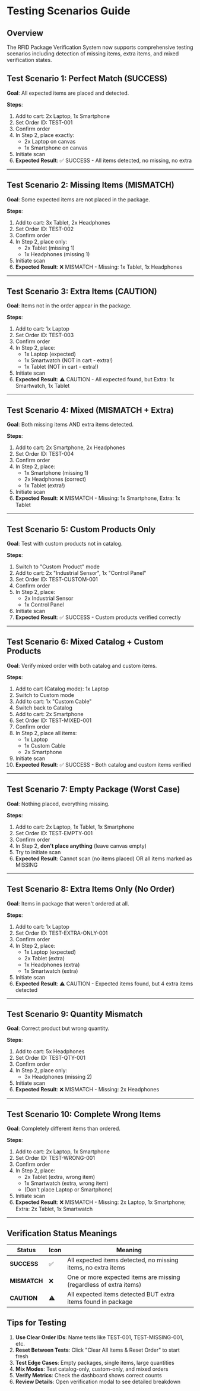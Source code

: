 # Testing Scenarios Guide

## Overview
The RFID Package Verification System now supports comprehensive testing scenarios including detection of missing items, extra items, and mixed verification states.

## Test Scenario 1: Perfect Match (SUCCESS)
**Goal**: All expected items are placed and detected.

**Steps**:
1. Add to cart: 2x Laptop, 1x Smartphone
2. Set Order ID: TEST-001
3. Confirm order
4. In Step 2, place exactly:
   - 2x Laptop on canvas
   - 1x Smartphone on canvas
5. Initiate scan
6. **Expected Result**: ✅ SUCCESS - All items detected, no missing, no extra

---

## Test Scenario 2: Missing Items (MISMATCH)
**Goal**: Some expected items are not placed in the package.

**Steps**:
1. Add to cart: 3x Tablet, 2x Headphones
2. Set Order ID: TEST-002
3. Confirm order
4. In Step 2, place only:
   - 2x Tablet (missing 1)
   - 1x Headphones (missing 1)
5. Initiate scan
6. **Expected Result**: ❌ MISMATCH - Missing: 1x Tablet, 1x Headphones

---

## Test Scenario 3: Extra Items (CAUTION)
**Goal**: Items not in the order appear in the package.

**Steps**:
1. Add to cart: 1x Laptop
2. Set Order ID: TEST-003
3. Confirm order
4. In Step 2, place:
   - 1x Laptop (expected)
   - 1x Smartwatch (NOT in cart - extra!)
   - 1x Tablet (NOT in cart - extra!)
5. Initiate scan
6. **Expected Result**: ⚠️ CAUTION - All expected found, but Extra: 1x Smartwatch, 1x Tablet

---

## Test Scenario 4: Mixed (MISMATCH + Extra)
**Goal**: Both missing items AND extra items detected.

**Steps**:
1. Add to cart: 2x Smartphone, 2x Headphones
2. Set Order ID: TEST-004
3. Confirm order
4. In Step 2, place:
   - 1x Smartphone (missing 1)
   - 2x Headphones (correct)
   - 1x Tablet (extra!)
5. Initiate scan
6. **Expected Result**: ❌ MISMATCH - Missing: 1x Smartphone, Extra: 1x Tablet

---

## Test Scenario 5: Custom Products Only
**Goal**: Test with custom products not in catalog.

**Steps**:
1. Switch to "Custom Product" mode
2. Add to cart: 2x "Industrial Sensor", 1x "Control Panel"
3. Set Order ID: TEST-CUSTOM-001
4. Confirm order
5. In Step 2, place:
   - 2x Industrial Sensor
   - 1x Control Panel
6. Initiate scan
7. **Expected Result**: ✅ SUCCESS - Custom products verified correctly

---

## Test Scenario 6: Mixed Catalog + Custom Products
**Goal**: Verify mixed order with both catalog and custom items.

**Steps**:
1. Add to cart (Catalog mode): 1x Laptop
2. Switch to Custom mode
3. Add to cart: 1x "Custom Cable"
4. Switch back to Catalog
5. Add to cart: 2x Smartphone
6. Set Order ID: TEST-MIXED-001
7. Confirm order
8. In Step 2, place all items:
   - 1x Laptop
   - 1x Custom Cable
   - 2x Smartphone
9. Initiate scan
10. **Expected Result**: ✅ SUCCESS - Both catalog and custom items verified

---

## Test Scenario 7: Empty Package (Worst Case)
**Goal**: Nothing placed, everything missing.

**Steps**:
1. Add to cart: 2x Laptop, 1x Tablet, 1x Smartphone
2. Set Order ID: TEST-EMPTY-001
3. Confirm order
4. In Step 2, **don't place anything** (leave canvas empty)
5. Try to initiate scan
6. **Expected Result**: Cannot scan (no items placed) OR all items marked as MISSING

---

## Test Scenario 8: Extra Items Only (No Order)
**Goal**: Items in package that weren't ordered at all.

**Steps**:
1. Add to cart: 1x Laptop
2. Set Order ID: TEST-EXTRA-ONLY-001
3. Confirm order
4. In Step 2, place:
   - 1x Laptop (expected)
   - 2x Tablet (extra)
   - 1x Headphones (extra)
   - 1x Smartwatch (extra)
5. Initiate scan
6. **Expected Result**: ⚠️ CAUTION - Expected items found, but 4 extra items detected

---

## Test Scenario 9: Quantity Mismatch
**Goal**: Correct product but wrong quantity.

**Steps**:
1. Add to cart: 5x Headphones
2. Set Order ID: TEST-QTY-001
3. Confirm order
4. In Step 2, place only:
   - 3x Headphones (missing 2)
5. Initiate scan
6. **Expected Result**: ❌ MISMATCH - Missing: 2x Headphones

---

## Test Scenario 10: Complete Wrong Items
**Goal**: Completely different items than ordered.

**Steps**:
1. Add to cart: 2x Laptop, 1x Smartphone
2. Set Order ID: TEST-WRONG-001
3. Confirm order
4. In Step 2, place:
   - 2x Tablet (extra, wrong item)
   - 1x Smartwatch (extra, wrong item)
   - (Don't place Laptop or Smartphone)
5. Initiate scan
6. **Expected Result**: ❌ MISMATCH - Missing: 2x Laptop, 1x Smartphone; Extra: 2x Tablet, 1x Smartwatch

---

## Verification Status Meanings

| Status | Icon | Meaning |
|--------|------|---------|
| **SUCCESS** | ✅ | All expected items detected, no missing items, no extra items |
| **MISMATCH** | ❌ | One or more expected items are missing (regardless of extra items) |
| **CAUTION** | ⚠️ | All expected items detected BUT extra items found in package |

## Tips for Testing

1. **Use Clear Order IDs**: Name tests like TEST-001, TEST-MISSING-001, etc.
2. **Reset Between Tests**: Click "Clear All Items & Reset Order" to start fresh
3. **Test Edge Cases**: Empty packages, single items, large quantities
4. **Mix Modes**: Test catalog-only, custom-only, and mixed orders
5. **Verify Metrics**: Check the dashboard shows correct counts
6. **Review Details**: Open verification modal to see detailed breakdown
